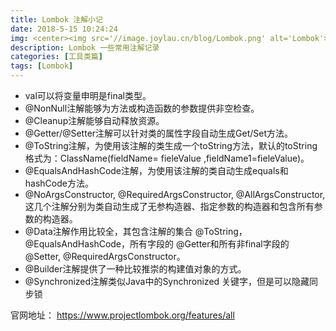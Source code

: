 ```yaml
---
title: Lombok 注解小记
date: 2018-5-15 10:24:24
img: <center><img src='//image.joylau.cn/blog/Lombok.png' alt='Lombok'></center>
description: Lombok 一些常用注解记录
categories: [工具类篇]
tags: [Lombok]
---
```


<!-- more -->

- val可以将变量申明是final类型。
- @NonNull注解能够为方法或构造函数的参数提供非空检查。
- @Cleanup注解能够自动释放资源。
- @Getter/@Setter注解可以针对类的属性字段自动生成Get/Set方法。
- @ToString注解，为使用该注解的类生成一个toString方法，默认的toString格式为：ClassName(fieldName= fieleValue ,fieldName1=fieleValue)。
- @EqualsAndHashCode注解，为使用该注解的类自动生成equals和hashCode方法。
- @NoArgsConstructor, @RequiredArgsConstructor, @AllArgsConstructor,这几个注解分别为类自动生成了无参构造器、指定参数的构造器和包含所有参数的构造器。
- @Data注解作用比较全，其包含注解的集合 @ToString， @EqualsAndHashCode，所有字段的 @Getter和所有非final字段的 @Setter, @RequiredArgsConstructor。
- @Builder注解提供了一种比较推崇的构建值对象的方式。
- @Synchronized注解类似Java中的Synchronized 关键字，但是可以隐藏同步锁


官网地址： https://www.projectlombok.org/features/all
